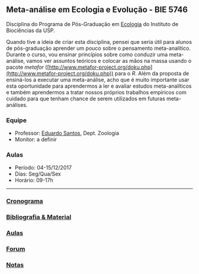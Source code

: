 ## Meta-análise em Ecologia e Evolução - BIE 5746
Disciplina do Programa de Pós-Graduação em [Ecologia](http://ecologia.ib.usp.br/pos/) do Instituto de Biociências da USP.

Quando tive a ideia de criar esta disciplina, pensei que seria útil para alunos de pós-graduação aprender um pouco sobre o pensamento meta-analítico. Durante o curso, vou ensinar princípios sobre como conduzir uma meta-análise, vamos ver assuntos teóricos e colocar as mãos na massa usando o pacote _metafor_ ([http://www.metafor-project.org/doku.php](http://www.metafor-project.org/doku.php)) para o _R_. Além da proposta de ensiná-los a executar uma meta-análise, acho que é muito importante usar esta oportunidade para aprendermos a ler e avaliar estudos meta-analíticos e também aprendermos a tratar nossos próprios trabalhos empíricos com cuidado para que tenham chance de serem utilizados em futuras meta-análises.

### Equipe
- Professor: [Eduardo Santos](http://eduardosantos-lab.weebly.com), Dept. Zoologia 
- Monitor: a definir

### Aulas
- Período: 04-15/12/2017
- Dias: Seg/Qua/Sex
- Horário: 09-17h <!--Teremos um total de +/- 5 horas de curso por dia. Planejar atividades com essa carga horária em mente.-->

***

### [Cronograma](cronograma)

### [Bibliografia & Material](material)

### [Aulas](aulas)

### [Forum](forum)

### [Notas](notas)
